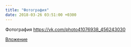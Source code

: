 ```yaml
---
title: "Фотография"
date: 2018-03-26 03:51:00 +0300
---
```


Фотография
https://vk.com/photo41076938_456243030

[Вложение](https://vk.com/photo41076938_456243030)
